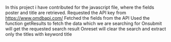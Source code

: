 In this project i have contributed for the javascript file, where the fields poster and title are retrieved.
Requested the API key from https://www.omdbapi.com/
Fetched the fields from the API
Used the function getResults to fetch the data which we are searching for
Onsubmit will get the requested search result
Onreset will clear the search and extract only the titles with keyword title
